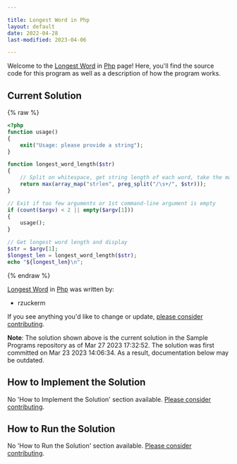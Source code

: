 ```yaml
---

title: Longest Word in Php
layout: default
date: 2022-04-28
last-modified: 2023-04-06

---
```


Welcome to the [Longest Word](https://sampleprograms.io/projects/longest-word) in [Php](https://sampleprograms.io/languages/php) page! Here, you'll find the source code for this program as well as a description of how the program works.

## Current Solution

{% raw %}

```php
<?php
function usage()
{
    exit("Usage: please provide a string");
}

function longest_word_length($str)
{
    // Split on whitespace, get string length of each word, take the maximum
    return max(array_map("strlen", preg_split("/\s+/", $str)));
}

// Exit if too few arguments or 1st command-line argument is empty
if (count($argv) < 2 || empty($argv[1]))
{
    usage();
}

// Get longest word length and display
$str = $argv[1];
$longest_len = longest_word_length($str);
echo "${longest_len}\n";
```

{% endraw %}

[Longest Word](https://sampleprograms.io/projects/longest-word) in [Php](https://sampleprograms.io/languages/php) was written by:

- rzuckerm

If you see anything you'd like to change or update, [please consider contributing](https://github.com/TheRenegadeCoder/sample-programs).

**Note**: The solution shown above is the current solution in the Sample Programs repository as of Mar 27 2023 17:32:52. The solution was first committed on Mar 23 2023 14:06:34. As a result, documentation below may be outdated.

## How to Implement the Solution

No 'How to Implement the Solution' section available. [Please consider contributing](https://github.com/TheRenegadeCoder/sample-programs-website).

## How to Run the Solution

No 'How to Run the Solution' section available. [Please consider contributing](https://github.com/TheRenegadeCoder/sample-programs-website).